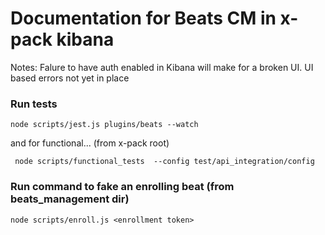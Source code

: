 # Documentation for Beats CM in x-pack kibana

Notes:
Falure to have auth enabled in Kibana will make for a broken UI. UI based errors not yet in place

### Run tests

```
node scripts/jest.js plugins/beats --watch
```

and for functional... (from x-pack root)

```
 node scripts/functional_tests  --config test/api_integration/config 
```

### Run command to fake an enrolling beat (from beats_management dir)

```
node scripts/enroll.js <enrollment token>
```
